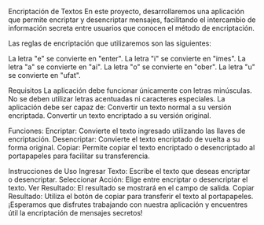 Encriptación de Textos
En este proyecto, desarrollaremos una aplicación que permite encriptar y desencriptar mensajes, facilitando el intercambio de información secreta entre usuarios que conocen el método de encriptación.

Las reglas de encriptación que utilizaremos son las siguientes:

La letra "e" se convierte en "enter".
La letra "i" se convierte en "imes".
La letra "a" se convierte en "ai".
La letra "o" se convierte en "ober".
La letra "u" se convierte en "ufat".

Requisitos
La aplicación debe funcionar únicamente con letras minúsculas.
No se deben utilizar letras acentuadas ni caracteres especiales.
La aplicación debe ser capaz de:
Convertir un texto normal a su versión encriptada.
Convertir un texto encriptado a su versión original.

Funciones:
Encriptar: Convierte el texto ingresado utilizando las llaves de encriptación.
Desencriptar: Convierte el texto encriptado de vuelta a su forma original.
Copiar: Permite copiar el texto encriptado o desencriptado al portapapeles para facilitar su transferencia.

Instrucciones de Uso
Ingresar Texto: Escribe el texto que deseas encriptar o desencriptar.
Seleccionar Acción: Elige entre encriptar o desencriptar el texto.
Ver Resultado: El resultado se mostrará en el campo de salida.
Copiar Resultado: Utiliza el botón de copiar para transferir el texto al portapapeles.
¡Esperamos que disfrutes trabajando con nuestra aplicación y encuentres útil la encriptación de mensajes secretos!
